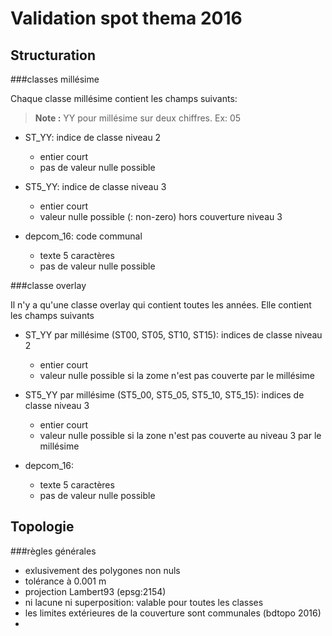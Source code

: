 Validation spot thema 2016
=
Structuration
-
###classes millésime

Chaque classe millésime contient les champs suivants:

> **Note :** YY pour millésime sur deux chiffres. Ex: 05

- ST_YY: indice de classe niveau 2
  - entier court
  - pas de valeur nulle possible
  
- ST5_YY: indice de classe niveau 3
  - entier court
  - valeur nulle possible (<Null>: non-zero) hors couverture niveau 3
  
- depcom_16: code communal
  - texte 5 caractères
  - pas de valeur nulle possible

###classe overlay

Il n'y a qu'une classe overlay qui contient toutes les années. Elle contient les champs suivants

- ST_YY par millésime (ST00, ST05, ST10, ST15): indices de classe niveau 2
  - entier court
  - valeur nulle possible si la zome n'est pas couverte par le millésime
  
- ST5_YY par millésime (ST5_00, ST5_05, ST5_10, ST5_15): indices de classe niveau 3
  - entier court 
  - valeur nulle possible si la zone n'est pas couverte au niveau 3 par le millésime
  
- depcom_16:
  - texte 5 caractères
  - pas de valeur nulle possible

Topologie
-
###règles générales
- exlusivement des polygones non nuls
- tolérance à 0.001 m
- projection Lambert93 (epsg:2154)
- ni lacune ni superposition: valable pour toutes les classes
- les limites extérieures de la couverture sont communales (bdtopo 2016)
- 
